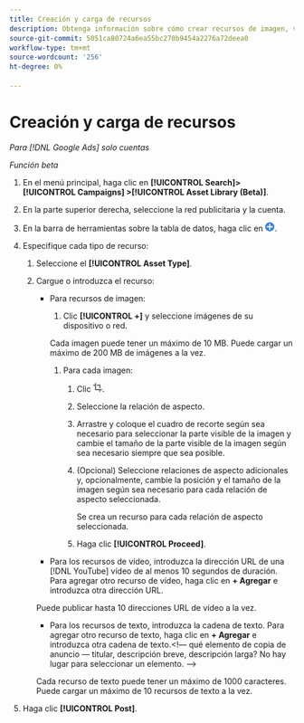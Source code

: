 ```yaml
---
title: Creación y carga de recursos
description: Obtenga información sobre cómo crear recursos de imagen, vídeo y texto reutilizables y cargarlos en su [!DNL Google Ads] biblioteca de recursos de nivel de cuenta.
source-git-commit: 5051ca80724a6ea55bc270b9454a2276a72deea0
workflow-type: tm+mt
source-wordcount: '256'
ht-degree: 0%

---
```


# Creación y carga de recursos

*Para [!DNL Google Ads] solo cuentas*

*Función beta*

1. En el menú principal, haga clic en **[!UICONTROL Search]> [!UICONTROL Campaigns] >[!UICONTROL Asset Library (Beta)]**.

1. En la parte superior derecha, seleccione la red publicitaria y la cuenta.

1. En la barra de herramientas sobre la tabla de datos, haga clic en ![Cargar](/help/search-social-commerce/assets/add.png "Cargar").

1. Especifique cada tipo de recurso:

   1. Seleccione el **[!UICONTROL Asset Type]**.

   1. Cargue o introduzca el recurso:

      * Para recursos de imagen:

         1. Clic **[!UICONTROL +]** y seleccione imágenes de su dispositivo o red.

        Cada imagen puede tener un máximo de 10 MB. Puede cargar un máximo de 200 MB de imágenes a la vez.

         1. Para cada imagen:

            1. Clic ![Recorte](/help/search-social-commerce/assets/crop.png "Recorte").

            1. Seleccione la relación de aspecto.

            1. Arrastre y coloque el cuadro de recorte según sea necesario para seleccionar la parte visible de la imagen y cambie el tamaño de la parte visible de la imagen según sea necesario siempre que sea posible.

            1. (Opcional) Seleccione relaciones de aspecto adicionales y, opcionalmente, cambie la posición y el tamaño de la imagen según sea necesario para cada relación de aspecto seleccionada.

               Se crea un recurso para cada relación de aspecto seleccionada.

            1. Haga clic **[!UICONTROL Proceed]**.

      * Para los recursos de vídeo, introduzca la dirección URL de una [!DNL YouTube] vídeo de al menos 10 segundos de duración. Para agregar otro recurso de vídeo, haga clic en **+ Agregar** e introduzca otra dirección URL.

      Puede publicar hasta 10 direcciones URL de vídeo a la vez.

      * Para los recursos de texto, introduzca la cadena de texto. Para agregar otro recurso de texto, haga clic en **+ Agregar** e introduzca otra cadena de texto.&lt;!— qué elemento de copia de anuncio — titular, descripción breve, descripción larga? No hay lugar para seleccionar un elemento. —>

      Cada recurso de texto puede tener un máximo de 1000 caracteres. Puede cargar un máximo de 10 recursos de texto a la vez.

1. Haga clic **[!UICONTROL Post]**.
